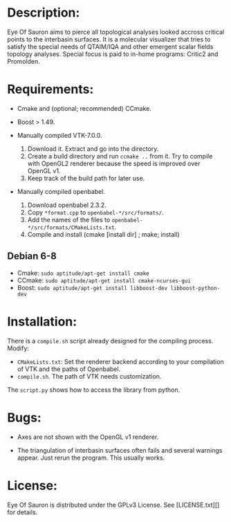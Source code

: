 
Description:
============

Eye Of Sauron aims to pierce all topological analyses looked accross critical
points to the interbasin surfaces.
It is a molecular visualizer that tries to satisfy the special needs of QTAIM/IQA 
and other emergent scalar fields topology analyses.
Special focus is paid to in-home programs: Critic2 and Promolden.


Requirements:
============

* Cmake and (optional; recommended) CCmake.
* Boost > 1.49.
* Manually compiled VTK-7.0.0.
  1. Download it. Extract and go into the directory.
  2. Create a build directory and run `ccmake ..` from it.
     Try to compile with OpenGL2 renderer because the
     speed is improved over OpenGL v1.
  3. Keep track of the build path for later use.

* Manually compiled openbabel.
  1. Download openbabel 2.3.2.
  2. Copy `*format.cpp` to `openbabel-*/src/formats/`. 
  3. Add the names of the files to `openbabel-*/src/formats/CMakeLists.txt`.
  4. Compile and install (cmake [install dir] ; make; install)

Debian 6-8
-----------

* Cmake: `sudo aptitude/apt-get install cmake`
* CCmake: `sudo aptitude/apt-get install cmake-ncurses-gui`
* Boost: `sudo aptitude/apt-get install libboost-dev libboost-python-dev`


Installation:
==============

There is a `compile.sh` script already designed for the compiling process.
Modify:
* `CMakeLists.txt`: Set the renderer backend according to your compilation of VTK
  and the paths of Openbabel.
* `compile.sh`. The path of VTK needs customization.

The `script.py` shows how to access the library from python.

Bugs:
=====

* Axes are not shown with the OpenGL v1 renderer.

* The triangulation of interbasin surfaces often fails and several warnings
  appear. Just rerun the program. This usually works.

License:
========

Eye Of Sauron is distributed under the GPLv3 License.
See [LICENSE.txt][] for details.

[Copyright.txt]: LICENSE.txt
